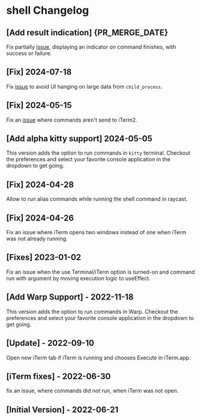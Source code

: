 # shell Changelog

## [Add result indication] {PR_MERGE_DATE}
Fix partially [issue](https://github.com/raycast/extensions/issues/13496), displaying an indicator on command finishes, with success or failure.


## [Fix] 2024-07-18
Fix [issue](https://github.com/raycast/extensions/issues/13015) to avoid UI hanging on large data from `child_process`. 

## [Fix] 2024-05-15
Fix an [issue](https://github.com/raycast/extensions/issues/12350) where commands aren't send to iTerm2.


## [Add alpha kitty support] 2024-05-05
This version adds the option to run commands in `kitty` terminal. 
Checkout the preferences and select your favorite console application in the dropdown to get going.

## [Fix] 2024-04-28
Allow to run alias commands while running the shell command in raycast.


## [Fix] 2024-04-26
Fix an issue where iTerm opens two windows instead of one when iTerm was not already running.

## [Fixes] 2023-01-02
Fix an issue when the use Terminal/iTerm option is turned-on and command run with argument by moving execution logic to useEffect.

## [Add Warp Support] - 2022-11-18
This version adds the option to run commands in Warp. 
Checkout the preferences and select your favorite console application in the dropdown to get going.

## [Update] - 2022-09-10
Open new iTerm tab if iTerm is running and chooses Execute in iTerm.app.

## [iTerm fixes] - 2022-06-30
fix an issue, where commands did not run, when iTerm was not open.

## [Initial Version] - 2022-06-21
